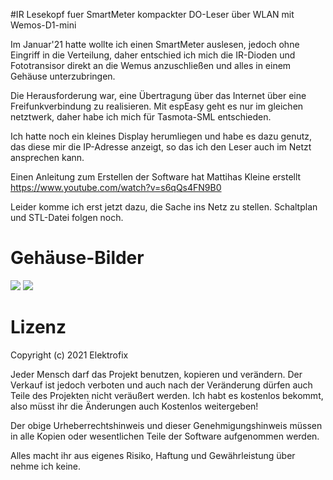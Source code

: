 #IR Lesekopf fuer SmartMeter
kompackter DO-Leser über WLAN mit Wemos-D1-mini

Im Januar'21 hatte wollte ich einen SmartMeter auslesen, jedoch ohne Eingriff in die Verteilung, daher entschied ich mich die IR-Dioden und Fototransisor direkt an die Wemus anzuschließen und alles in einem Gehäuse unterzubringen.

Die Herausforderung war, eine Übertragung über das Internet über eine Freifunkverbindung zu realisieren. Mit espEasy geht es nur im gleichen netztwerk, daher habe ich mich für Tasmota-SML entschieden.

Ich hatte noch ein kleines Display herumliegen und habe es dazu genutz, das diese mir die IP-Adresse anzeigt, so das ich den Leser auch im Netzt ansprechen kann.

Einen Anleitung zum Erstellen der Software hat Mattihas Kleine erstellt https://www.youtube.com/watch?v=s6qQs4FN9B0

Leider komme ich erst jetzt dazu, die Sache ins Netz zu stellen. Schaltplan und STL-Datei folgen noch.

# Gehäuse-Bilder
![](https://github.com/Elektrofix-OL/IR-Lesekopf-fuer-SmartMeter-/blob/main/Fotos/IMG_4029.JPG)
![](https://github.com/Elektrofix-OL/IR-Lesekopf-fuer-SmartMeter-/blob/main/Fotos/IMG_4030.JPG)

# Lizenz
Copyright (c) 2021 Elektrofix

Jeder Mensch darf das Projekt benutzen, kopieren und verändern. Der Verkauf ist jedoch verboten und auch nach der Veränderung dürfen auch Teile des Projekten nicht veräußert werden. Ich habt es kostenlos bekommt, also müsst ihr die Änderungen auch Kostenlos weitergeben!

Der obige Urheberrechtshinweis und dieser Genehmigungshinweis müssen in alle Kopien oder wesentlichen Teile der Software aufgenommen werden.

Alles macht ihr aus eigenes Risiko, Haftung und Gewährleistung über nehme ich keine.

